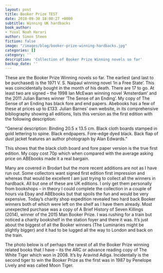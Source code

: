 ```yaml
---
layout: post
title: Booker Prize TEST
date: 2018-09-30 18:00:27 +0000
subtitle: Winning UK hardbacks
book_author:
- Yuval Noah Harari
author: Simon Steen
fiction: false
image: "/images/blog/booker-prize-winning-hardbacks.jpg"
categories: []
category: ''
description: 'Collection of Booker Prize Winning novels so far'
backup_date: ''
---
```

These are the Booker Prize Winning novels so far.  The earliest (and last to be purchased) is the 1971 V. S. Naipaul winning novel ‘In a Free State’. This was coincidentally bought in the month of his death. There are 17 to go.  At least two are signed – the 1998 Ian McEwan winning novel ‘Amsterdam’ and the 2011 Julian Barnes winner ‘The Sense of an Ending’.  My copy of The Sense of an Ending has black fore and end papers. Abebooks has a few of these at prices up to £133.  Julian Barnes’ own website, in its comprehensive bibliography showing all editions, lists this version as the first edition with the following description:

“General description: Binding 20.5 x 13.5 cm. Black cloth boards stamped in gold lettering to spine. Black endpapers. Fore-edge dyed black. Back flap of dust jacket features an author photograph by Alan Edwards.”

This shows that the black cloth board and fore paper version is the true first edition.  My copy cost 70p which when compared with the average asking price on ABEbooks made it a real bargain.

Many are covered in Brodart but the more recent additions are not as I have run out.  Some collectors want signed first edition first impression and whereas that would be excellent I am just trying to collect all the winners in hardback.  All but one of these are UK editions. I only get them personally from bookshops – in theory I could complete the collection in a couple of hours via Ebay and ABEbooks but that spoils the fun and would be very expensive.  Today’s charity shop expedition revealed two hard back Booker winners both of which were left on the shelf as I have them already.   Most unexpected purchase was a copy of A Brief History of Seven Killings (2014), winner of the 2015 Man Booker Prize.  I was rushing for a train but noticed a charity bookshelf in the station foyer and there it was.  It’s just about the biggest of all the Booker winners (The Luminaries might be slightly bigger) and it had to be lugged all the way to London and back on the train.

The photo below is of perhaps the rarest of all the Booker Prize winning related books that I have – its the ARC or advance reading copy of The White Tiger which won in 2008. It’s by Aravind Adiga.  Incidentally is the second tiger to win the Booker Prize as the first was in 1987 by Penelope Lively and was called Moon Tiger.